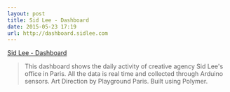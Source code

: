 ```yaml
---
layout: post
title: Sid Lee - Dashboard
date: 2015-05-23 17:19
url: http://dashboard.sidlee.com
---
```


[Sid Lee - Dashboard](http://dashboard.sidlee.com/)

> This dashboard shows the daily activity of creative agency Sid Lee's office in Paris. All the data is real time and collected through Arduino sensors. Art Direction by Playground Paris. Built using Polymer.